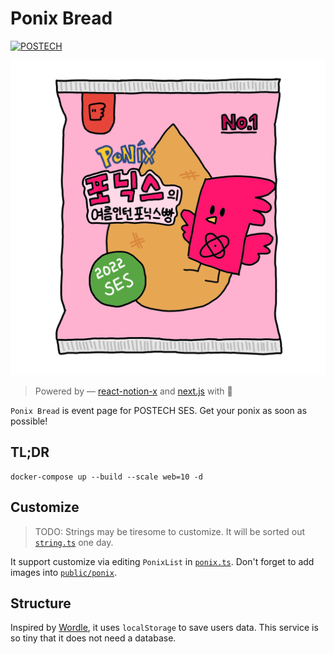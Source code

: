 Ponix Bread
===

[![POSTECH](https://img.shields.io/badge/SES-POSTECH-c80150)](https://postech.ac.kr)

![Bread](public/bread.png)

> Powered by — [react-notion-x](https://github.com/NotionX/react-notion-x) and [next.js](https://nextjs.org/) with 💙

`Ponix Bread` is event page for POSTECH SES. Get your ponix as soon as possible!

## TL;DR

```shell
docker-compose up --build --scale web=10 -d
```

## Customize

> TODO: Strings may be tiresome to customize. It will be sorted out [`string.ts`](/constants/strings.ts) one day.

It support customize via editing `PonixList` in [`ponix.ts`](constants/ponix.ts). Don't forget to add images
into [`public/ponix`](public/ponix).

## Structure

Inspired by [Wordle](https://www.nytimes.com/games/wordle/index.html), it uses `localStorage` to save users data. This
service is so tiny that it does not need a database.